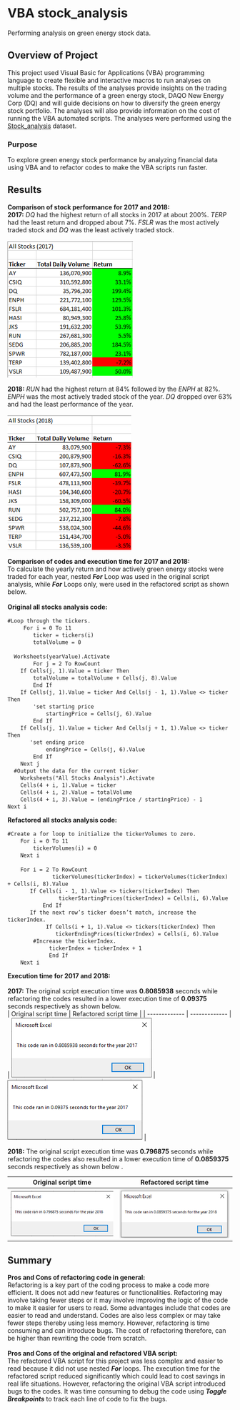 # VBA stock_analysis
Performing analysis on green energy stock data.

## Overview of Project
This project used Visual Basic for Applications (VBA) programming language to create flexible and interactive macros to run analyses on multiple stocks. The results of the analyses provide insights on the trading volume and the performance of a green energy stock, DAQO New Energy Corp (DQ) and will guide decisions on how to diversify the green energy stock portfolio. The analyses will also provide information on the cost of running the VBA automated scripts. The analyses were performed using the [Stock_analysis](https://github.com/aobasuyi/stock_analysis/blob/main/VBA_Challenge.xlsm) dataset.

### Purpose
To explore green energy stock performance by analyzing financial data using VBA and to refactor codes to make the VBA scripts run faster.

## Results

**Comparison of stock performance for 2017 and 2018:**<br />
**2017:** *DQ* had the highest return of all stocks in 2017 at about 200%. *TERP* had the least return and dropped about 7%. *FSLR* was the most actively traded stock and *DQ* was the least actively traded stock.<br /><br /> *![VBA_Challenge 2017](Module%202_Resources/VBA_Challenge_All%20Stocks_2017.png)*<br />

**2018:** *RUN* had the highest return at 84% followed by the *ENPH* at 82%. *ENPH* was the most actively traded stock of the year. *DQ* dropped over 63% and had the least performance of the year. <br /><br />![image](Module%202_Resources/VBA%20Challenge_All%20Stocks_2018.png)
<br />

**Comparison of codes and execution time for 2017 and 2018:** <br />
To calculate the yearly return and how actively green energy stocks were traded for each year, nested ***For*** Loop was used in the original script analysis, while ***For*** Loops only, were used in the refactored script as shown below.<br /><br />
**Original all stocks analysis code:**
```
#Loop through the tickers.
     For i = 0 To 11
        ticker = tickers(i)
        totalVolume = 0
        
  Worksheets(yearValue).Activate
        For j = 2 To RowCount
    If Cells(j, 1).Value = ticker Then
    	totalVolume = totalVolume + Cells(j, 8).Value
        End If
    If Cells(j, 1).Value = ticker And Cells(j - 1, 1).Value <> ticker Then
        'set starting price
            startingPrice = Cells(j, 6).Value
        End If
    If Cells(j, 1).Value = ticker And Cells(j + 1, 1).Value <> ticker Then
       'set ending price
            endingPrice = Cells(j, 6).Value
        End If
    Next j
  #Output the data for the current ticker
    Worksheets("All Stocks Analysis").Activate
    Cells(4 + i, 1).Value = ticker
    Cells(4 + i, 2).Value = totalVolume
    Cells(4 + i, 3).Value = (endingPrice / startingPrice) - 1
Next i
```
**Refactored all stocks analysis code:**
```
#Create a for loop to initialize the tickerVolumes to zero.
    For i = 0 To 11
        tickerVolumes(i) = 0
    Next i
        
    For i = 2 To RowCount
              tickerVolumes(tickerIndex) = tickerVolumes(tickerIndex) + Cells(i, 8).Value
       If Cells(i - 1, 1).Value <> tickers(tickerIndex) Then
                tickerStartingPrices(tickerIndex) = Cells(i, 6).Value
           End If
       If the next row’s ticker doesn’t match, increase the tickerIndex.
            If Cells(i + 1, 1).Value <> tickers(tickerIndex) Then
               tickerEndingPrices(tickerIndex) = Cells(i, 6).Value
        #Increase the tickerIndex.
             tickerIndex = tickerIndex + 1
             End If
    Next i
```
**Execution time for 2017 and 2018:** <br /><br />
**2017:** The original script execution time was **0.8085938** seconds while refactoring the codes resulted in a lower execution time of **0.09375** seconds respectively as shown below. <br />
| Original script time  | Refactored script time |
| ------------- | ------------- |
| ![Original_2017](Module%202_Resources/VBA_Original_2017.png)  | ![Refactored_2017](Module%202_Resources/VBA_Challenge_2017.png)  |

**2018:** The original script execution time was **0.796875** seconds while refactoring the codes also resulted in a lower execution time of **0.0859375** seconds respectively as shown below .<br />

| Original script time  | Refactored script time |
| ------------- | ------------- |
| ![Original_2018](Module%202_Resources/VBA_Original_2018.png)  | *![Refactored_2018](Module%202_Resources/VBA_Challenge_2018%20.png)*  |

## Summary
**Pros and Cons of refactoring code in general:** <br />
Refactoring is a key part of the coding process to make a code more efficient. It does not add new features or functionalities. Refactoring may involve taking fewer steps or it may involve improving the logic of the code to make it easier for users to read. Some advantages include that codes are easier to read and understand. Codes are also less complex or may take fewer steps thereby using less memory. However, refactoring is time consuming and can introduce bugs. The cost of refactoring therefore, can be higher than rewriting the code from scratch.<br /><br />
**Pros and Cons of the original and refactored VBA script:**<br />
The refactored VBA script for this project was less complex and easier to read because it did not use nested ***For*** loops. The execution time for the refactored script reduced significantly which could lead to cost savings in real life situations. However, refactoring the original VBA script introduced bugs to the codes. It was time consuming to debug the code using ***Toggle Breakpoints*** to track each line of code to fix the bugs.
